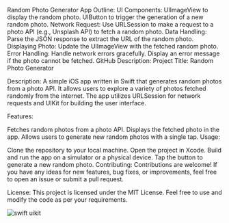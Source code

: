 Random Photo Generator App Outline:
UI Components:
UIImageView to display the random photo.
UIButton to trigger the generation of a new random photo.
Network Request:
Use URLSession to make a request to a photo API (e.g., Unsplash API) to fetch a random photo.
Data Handling:
Parse the JSON response to extract the URL of the random photo.
Displaying Photo:
Update the UIImageView with the fetched random photo.
Error Handling:
Handle network errors gracefully.
Display an error message if the photo cannot be fetched.
GitHub Description:
Project Title: Random Photo Generator

Description:
A simple iOS app written in Swift that generates random photos from a photo API. It allows users to explore a variety of photos fetched randomly from the internet. The app utilizes URLSession for network requests and UIKit for building the user interface.

Features:

Fetches random photos from a photo API.
Displays the fetched photo in the app.
Allows users to generate new random photos with a single tap.
Usage:

Clone the repository to your local machine.
Open the project in Xcode.
Build and run the app on a simulator or a physical device.
Tap the button to generate a new random photo.
Contributing:
Contributions are welcome! If you have any ideas for new features, bug fixes, or improvements, feel free to open an issue or submit a pull request.

License:
This project is licensed under the MIT License. Feel free to use and modify the code as per your requirements.


![swift uikit](https://github.com/Meizzosama/Random-Photo-Generator/assets/100303780/533e6c77-a512-4478-bf7d-f5d0948b36d2)
